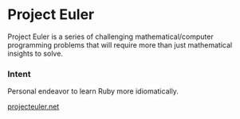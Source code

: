 # Project Euler

Project Euler is a series of challenging mathematical/computer programming
problems that will require more than just mathematical insights to solve.

### Intent
Personal endeavor to learn Ruby more idiomatically.

[projecteuler.net](http://projecteuler.net/)
